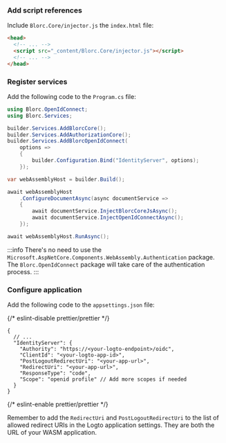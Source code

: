 ### Add script references

Include `Blorc.Core/injector.js` the `index.html` file:

```html
<head>
  <!-- ... -->
  <script src="_content/Blorc.Core/injector.js"></script>
  <!-- ... -->
</head>
```

### Register services

Add the following code to the `Program.cs` file:

```csharp
using Blorc.OpenIdConnect;
using Blorc.Services;

builder.Services.AddBlorcCore();
builder.Services.AddAuthorizationCore();
builder.Services.AddBlorcOpenIdConnect(
    options =>
    {
        builder.Configuration.Bind("IdentityServer", options);
    });

var webAssemblyHost = builder.Build();

await webAssemblyHost
    .ConfigureDocumentAsync(async documentService =>
    {
        await documentService.InjectBlorcCoreJsAsync();
        await documentService.InjectOpenIdConnectAsync();
    });

await webAssemblyHost.RunAsync();
```

:::info
There's no need to use the `Microsoft.AspNetCore.Components.WebAssembly.Authentication` package. The `Blorc.OpenIdConnect` package will take care of the authentication process.
:::

### Configure application

Add the following code to the `appsettings.json` file:

{/* eslint-disable prettier/prettier */}
```json5
{
  // ...
  "IdentityServer": {
    "Authority": "https://<your-logto-endpoint>/oidc",
    "ClientId": "<your-logto-app-id>",
    "PostLogoutRedirectUri": "<your-app-url>",
    "RedirectUri": "<your-app-url>",
    "ResponseType": "code",
    "Scope": "openid profile" // Add more scopes if needed
  }
}
```
{/* eslint-enable prettier/prettier */}

Remember to add the `RedirectUri` and `PostLogoutRedirectUri` to the list of allowed redirect URIs in the Logto application settings. They are both the URL of your WASM application.
